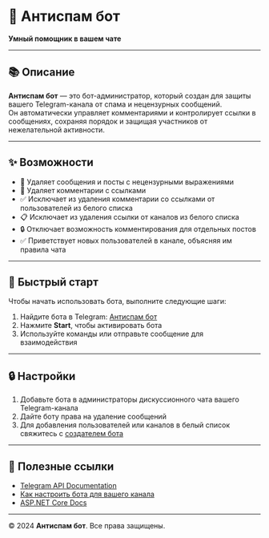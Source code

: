 # 🤖 Антиспам бот  
**Умный помощник в вашем чате**  

---

## 📚 Описание  
**Антиспам бот** — это бот-администратор, который создан для защиты вашего Telegram-канала от спама и нецензурных сообщений.  
Он автоматически управляет комментариями и контролирует ссылки в сообщениях, сохраняя порядок и защищая участников от нежелательной активности.

---

## ✨ Возможности  
- 🚫 Удаляет сообщения и посты с нецензурными выражениями  
- 🚫 Удаляет комментарии с ссылками  
- ✅ Исключает из удаления комментарии со ссылками от пользователей из белого списка  
- 📋 Исключает из удаления ссылки от каналов из белого списка  
- 🔒 Отключает возможность комментирования для отдельных постов  
- ✅ Приветствует новых пользователей в канале, объясняя им правила чата  

---

## 🚀 Быстрый старт  

Чтобы начать использовать бота, выполните следующие шаги:  

1. Найдите бота в Telegram: [Антиспам бот](https://t.me/YN_AntispamBot)  
2. Нажмите **Start**, чтобы активировать бота  
3. Используйте команды или отправьте сообщение для взаимодействия  

---

## 🔒 Настройки  
1. Добавьте бота в администраторы дискуссионного чата вашего Telegram-канала  
2. Дайте боту права на удаление сообщений  
3. Для добавления пользователей или каналов в белый список свяжитесь с [создателем бота](https://t.me/EvgenyYushko)  

---

## 🔗 Полезные ссылки  
- [Telegram API Documentation](https://core.telegram.org/bots/api)  
- [Как настроить бота для вашего канала](https://core.telegram.org/bots)  
- [ASP.NET Core Docs](https://learn.microsoft.com/aspnet/core)  

---

&copy; 2024 **Антиспам бот**. Все права защищены.  
